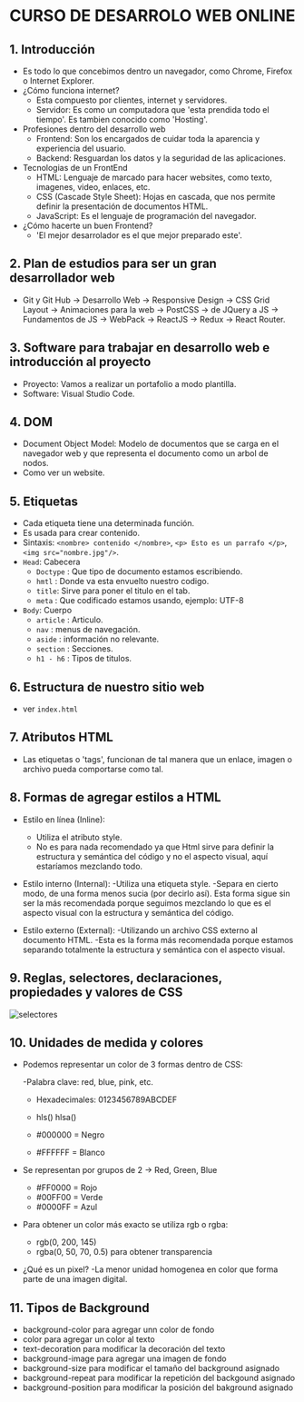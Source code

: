 # CURSO DE DESARROLO WEB ONLINE

## 1. Introducción

- Es todo lo que concebimos dentro un navegador, como Chrome, Firefox o Internet Explorer.
- ¿Cómo funciona internet?
    - Esta compuesto por clientes, internet y servidores.
    - Servidor: Es como un computadora que 'esta prendida todo el tiempo'. Es tambien conocido como 'Hosting'.
- Profesiones dentro del desarrollo web
    - Frontend: Son los encargados de cuidar toda la aparencia y experiencia del usuario.
    - Backend: Resguardan los datos y la seguridad de las aplicaciones.
- Tecnologias de un FrontEnd
    - HTML: Lenguaje de marcado para hacer websites, como texto, imagenes, video, enlaces, etc.
    - CSS (Cascade Style Sheet): Hojas en cascada, que nos permite definir la presentación de documentos HTML.
    - JavaScript: Es el lenguaje de programación del navegador.
- ¿Cómo hacerte un buen Frontend?
    - 'El mejor desarrolador es el que mejor preparado este'.

## 2. Plan de estudios para ser un gran desarrollador web

- Git y Git Hub -> Desarrollo Web -> Responsive Design -> CSS Grid Layout -> Animaciones para la web -> PostCSS -> de JQuery a JS -> Fundamentos de JS -> WebPack -> ReactJS -> Redux -> React Router.

## 3. Software para trabajar en desarrollo web e introducción al proyecto

- Proyecto: Vamos a realizar un portafolio a modo plantilla.
- Software: Visual Studio Code.

## 4. DOM

- Document Object Model: Modelo de documentos que se carga en el navegador web y que representa el documento como un arbol de nodos.
- Como ver un website.

## 5. Etiquetas

- Cada etiqueta tiene una determinada función.
- Es usada para crear contenido.
- Sintaxis: `<nombre> contenido </nombre>`, `<p> Esto es un parrafo </p>`, `<img src="nombre.jpg"/>`.
- `Head`: Cabecera
    - `Doctype` : Que tipo de documento estamos escribiendo.
    - `hmtl` : Donde va esta envuelto nuestro codigo.
    - `title`: Sirve para poner el titulo en el tab.
    - `meta` : Que codificado estamos usando, ejemplo: UTF-8
- `Body`: Cuerpo
    - `article` : Articulo.
    - `nav` : menus de navegación.
    - `aside` : información no relevante.
    - `section` : Secciones.
    - `h1 - h6` : Tipos de titulos.

## 6. Estructura de nuestro sitio web

- ver `index.html`

## 7. Atributos HTML

- Las etiquetas o 'tags', funcionan de tal manera que un enlace, imagen o archivo pueda comportarse como tal.

## 8. Formas de agregar estilos a HTML

- Estilo en línea (Inline):
    - Utiliza el atributo style.
    - No es para nada recomendado ya que Html sirve para definir la estructura y semántica del código y no el aspecto visual, aquí estaríamos mezclando todo.

- Estilo interno (Internal):
    -Utiliza una etiqueta style.
    -Separa en cierto modo, de una forma menos sucia (por decirlo así). Esta forma sigue sin ser la más recomendada porque seguimos mezclando lo que es el aspecto visual con la estructura y semántica del código.

- Estilo externo (External):
    -Utilizando un archivo CSS externo al documento HTML.
    -Esta es la forma más recomendada porque estamos separando totalmente la estructura y semántica con el aspecto visual.

## 9. Reglas, selectores, declaraciones, propiedades y valores de CSS

![selectores](https://github.com/jamesnoria/Learning-to-Code/blob/master/html_css/web_development/imagenes/selectores.jpg)

## 10. Unidades de medida y colores
    
- Podemos representar un color de 3 formas dentro de CSS:

    -Palabra clave: red, blue, pink, etc.
    - Hexadecimales: 0123456789ABCDEF
    - hls() hlsa()

    - #000000 = Negro
    - #FFFFFF = Blanco

- Se representan por grupos de 2 -> Red, Green, Blue

    - #FF0000 = Rojo
    - #00FF00 = Verde
    - #0000FF = Azul

- Para obtener un color más exacto se utiliza rgb o rgba:

    - rgb(0, 200, 145)
    - rgba(0, 50, 70, 0.5) para obtener transparencia

- ¿Qué es un pixel?
    -La menor unidad homogenea en color que forma parte de una imagen digital.

## 11. Tipos de Background

- background-color para agregar unn color de fondo
- color para agregar un color al texto
- text-decoration para modificar la decoración del texto
- background-image para agregar una imagen de fondo
- background-size para modificar el tamaño del background asignado
- background-repeat para modificar la repetición del backgound asignado
- background-position para modificar la posición del bakground asignado